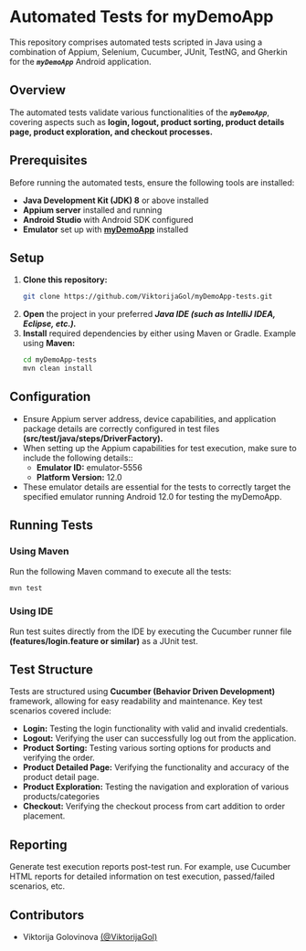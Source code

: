 # Automated Tests for myDemoApp

This repository comprises automated tests scripted in Java using a combination of Appium, Selenium, Cucumber, JUnit, TestNG, and Gherkin for the ***`myDemoApp`*** Android application.

## Overview

The automated tests validate various functionalities of the ***`myDemoApp`***, covering aspects such as **login, logout, product sorting, product details page, product exploration, and checkout processes.**

## Prerequisites

Before running the automated tests, ensure the following tools are installed:
- **Java Development Kit (JDK) 8** or above installed
- **Appium server** installed and running
- **Android Studio** with Android SDK configured
- **Emulator** set up with [**myDemoApp**](https://github.com/saucelabs/my-demo-app-rn) installed

## Setup

1. **Clone this repository:**
   ```bash
   git clone https://github.com/ViktorijaGol/myDemoApp-tests.git
    ```
2. **Open** the project in your preferred ***Java IDE (such as IntelliJ IDEA, Eclipse, etc.).***
3. **Install** required dependencies by either using Maven or Gradle. Example using **Maven:**
   ```bash
   cd myDemoApp-tests
   mvn clean install
    ```

## Configuration

- Ensure Appium server address, device capabilities, and application package details are correctly configured in test files **(src/test/java/steps/DriverFactory).**
- When setting up the Appium capabilities for test execution, make sure to include the following details::
  - **Emulator ID:** emulator-5556
  - **Platform Version:** 12.0
- These emulator details are essential for the tests to correctly target the specified emulator running Android 12.0 for testing the myDemoApp.

## Running Tests

### Using Maven

Run the following Maven command to execute all the tests:
   ```bash
   mvn test
   ```
### Using IDE

Run test suites directly from the IDE by executing the Cucumber runner file **(features/login.feature or similar)** as a JUnit test.

## Test Structure

Tests are structured using **Cucumber (Behavior Driven Development)** framework, allowing for easy readability and maintenance. Key test scenarios covered include:

- **Login:** Testing the login functionality with valid and invalid credentials.
- **Logout:** Verifying the user can successfully log out from the application.
- **Product Sorting:** Testing various sorting options for products and verifying the order.
- **Product Detailed Page:** Verifying the functionality and accuracy of the product detail page.
- **Product Exploration:** Testing the navigation and exploration of various products/categories
- **Checkout:** Verifying the checkout process from cart addition to order placement.

## Reporting

Generate test execution reports post-test run. For example, use Cucumber HTML reports for detailed information on test execution, passed/failed scenarios, etc.

## Contributors

- Viktorija Golovinova [(@ViktorijaGol)](https://github.com/ViktorijaGol)

